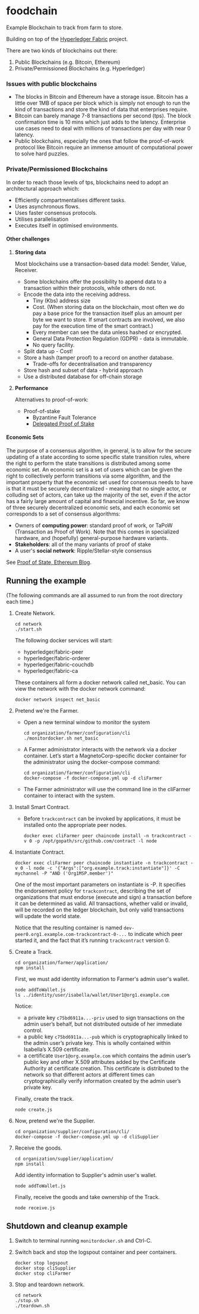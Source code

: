 # foodchain

Example Blockchain to track from farm to store.

Building on top of the [Hyperledger Fabric](https://www.hyperledger.org/) project.

There are two kinds of blockchains out there:

1. Public Blockchains (e.g. Bitcoin, Ethereum)
2. Private/Permissioned Blockchains (e.g. Hyperledger)

### Issues with public blockchains

* The blocks in Bitcoin and Ethereum have a storage issue. Bitcoin has a little over 1MB of space per block 
  which is simply not enough to run the kind of transactions and store the kind of data that enterprises require.
* Bitcoin can barely manage 7-8 transactions per second (tps). The block confirmation time is 10 mins which just
  adds to the latency. Enterprise use cases need to deal with millions of transactions per day with near 0 latency.
* Public blockchains, especially the ones that follow the proof-of-work protocol like Bitcoin require an immense 
  amount of computational power to solve hard puzzles.
  
### Private/Permissioned Blockchains

In order to reach those levels of tps, blockchains need to adopt an architectural approach which:

* Efficiently compartmentalises different tasks.
* Uses asynchronous flows.
* Uses faster consensus protocols.
* Utilises parallelisation
* Executes itself in optimised environments.

#### Other challenges

1. **Storing data**
   
   Most blockchains use a transaction-based data model: Sender, Value, Receiver.

   * Some blockchains offer the possibility to append data to a transaction within their protocols,
     while others do not.
   * Encode the data into the receiving address.
	 * Tiny (Kbs) address size
	 * Cost. (When storing data on the blockchain, most often we do pay a base price for the transaction 
	   itself plus an amount per byte we want to store. If smart contracts are involved, we also pay for 
	   the execution time of the smart contract.)
	 * Every member can see the data unless hashed or encrypted.
	 * General Data Protection Regulation (GDPR) - data is immutable.
	 * No query facility.
   * Split data up - Cost!
   * Store a hash (tamper proof) to a record on another database.
     * Trade-offs for decentralisation and transparency
   * Store hash and subset of data - hybrid approach
   * Use a distributed database for off-chain storage

2. **Performance**

   Alternatives to proof-of-work:
   
   * Proof-of-stake
     * Byzantine Fault Tolerance
     * [Delegated Proof of Stake](https://medium.com/loom-network/understanding-blockchain-fundamentals-part-3-delegated-proof-of-stake-b385a6b92ef)
     
#### Economic Sets

The purpose of a consensus algorithm, in general, is to allow for the secure updating of a state 
according to some specific state transition rules, where the right to perform the state transitions 
is distributed among some economic set. An economic set is a set of users which can be given the 
right to collectively perform transitions via some algorithm, and the important property that the 
economic set used for consensus needs to have is that it must be securely decentralized - meaning 
that no single actor, or colluding set of actors, can take up the majority of the set, even if the 
actor has a fairly large amount of capital and financial incentive. So far, we know of three securely 
decentralized economic sets, and each economic set corresponds to a set of consensus algorithms:

* Owners of **computing power**: standard proof of work, or TaPoW (Transaction as Proof of Work). 
  Note that this comes in specialized hardware, and (hopefully) general-purpose hardware variants.
* **Stakeholders**: all of the many variants of proof of stake
* A user's **social network**: Ripple/Stellar-style consensus

See [Proof of State, Ethereum Blog](https://blog.ethereum.org/2014/11/25/proof-stake-learned-love-weak-subjectivity/).

## Running the example

(The following commands are all assumed to run from the root directory each time.)

1. Create Network.

       cd network
       ./start.sh
       
   The following docker services will start:
   
   * hyperledger/fabric-peer
   * hyperledger/fabric-orderer
   * hyperledger/fabric-couchdb
   * hyperledger/fabric-ca
   
   These containers all form a docker network called net_basic. You can view the network with 
   the docker network command:
   
       docker network inspect net_basic
       
2. Pretend we're the Farmer.

   * Open a new terminal window to monitor the system
   
         cd organization/farmer/configuration/cli
         ./monitordocker.sh net_basic
       
   * A Farmer administrator interacts with the network via a docker container. Let’s start 
     a MagnetoCorp-specific docker container for the administrator using the docker-compose 
     command:
     
         cd organization/farmer/configuration/cli
         docker-compose -f docker-compose.yml up -d cliFarmer
         
   * The Farmer administrator will use the command line in the cliFarmer container to 
     interact with the system.

3. Install Smart Contract.

   * Before `trackcontract` can be invoked by applications, it must be installed onto the 
     appropriate peer nodes.
     
         docker exec cliFarmer peer chaincode install -n trackcontract -v 0 -p /opt/gopath/src/github.com/contract -l node
         
4. Instantiate Contract.

       docker exec cliFarmer peer chaincode instantiate -n trackcontract -v 0 -l node -c '{"Args":["org.example.track:instantiate"]}' -C mychannel -P "AND ('Org1MSP.member')"
       
   One of the most important parameters on instantiate is -P. It specifies the endorsement policy 
   for `trackcontract`, describing the set of organizations that must endorse (execute and sign) 
   a transaction before it can be determined as valid. All transactions, whether valid or invalid, 
   will be recorded on the ledger blockchain, but only valid transactions will update the world state.
   
   Notice that the resulting container is named `dev-peer0.org1.example.com-trackcontract-0-...` to 
   indicate which peer started it, and the fact that it’s running `trackcontract` version 0.
   
5. Create a Track.

       cd organization/farmer/application/
       npm install
       
   First, we must add identity information to Farmer's admin user's wallet.
   
       node addToWallet.js
       ls ../identity/user/isabella/wallet/User1@org1.example.com
       
   Notice:
   
   * a private key `c75bd6911a...-priv` used to sign transactions on the admin user’s behalf, but not 
     distributed outside of her immediate control.
   * a public key `c75bd6911a...-pub` which is cryptographically linked to the admin user’s private key.
     This is wholly contained within Isabella’s X.509 certificate.
   * a certificate `User1@org.example.com` which contains the admin user’s public key and other X.509 
     attributes added by the Certificate Authority at certificate creation. This certificate is 
     distributed to the network so that different actors at different times can cryptographically verify 
     information created by the admin user’s private key.
     
   Finally, create the track.
   
       node create.js

6. Now, pretend we're the Supplier.

       cd organization/supplier/configuration/cli/
       docker-compose -f docker-compose.yml up -d cliSupplier
       
7. Receive the goods.

       cd organization/supplier/application/
       npm install
       
   Add identity information to Supplier's admin user's wallet.
   
       node addToWallet.js
       
   Finally, receive the goods and take ownership of the Track.
   
       node receive.js
       
## Shutdown and cleanup example

1. Switch to terminal running `monitordocker.sh` and Ctrl-C.

2. Switch back and stop the logspout container and peer containers.

       docker stop logspout
       docker stop cliSupplier
       docker stop cliFarmer
       
3. Stop and teardown network.

       cd network
       ./stop.sh
       ./teardown.sh
